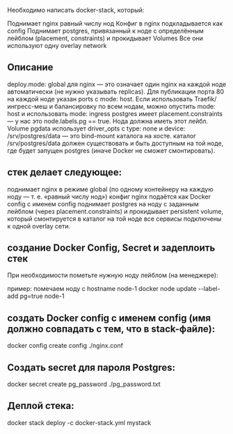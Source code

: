 Необходимо написать docker-stack, который:

Поднимает nginx равный числу нод
Конфиг в nginx подкладывается как config
Поднимает postgres, привязанный к ноде с определённым лейблом (placement, constraints) и прокидывает Volumes
Все они используют одну overlay network

## Описание
deploy.mode: global для nginx — это означает один nginx на каждой ноде автоматически (не нужно указывать replicas).
Для публикации порта 80 на каждой ноде указан ports с mode: host. Если использовать Traefik/ингресс-меш и балансировку по всем нодам, можно опустить mode: host и использовать mode: ingress
postgres имеет placement.constraints — у нас это node.labels.pg == true. Нода должна иметь этот лейбл.
Volume pgdata использует driver_opts с type: none и device: /srv/postgres/data — это bind-mount каталога на хосте. каталог /srv/postgres/data должен существовать и быть доступным на той ноде, где будет запущен postgres (иначе Docker не сможет смонтировать).

## стек делает следующее:
поднимает nginx в режиме global (по одному контейнеру на каждую ноду — т. е. «равный числу нод»)
конфиг nginx подаётся как Docker config с именем config
поднимает postgres на ноду с заданным лейблом (через placement.constraints) и прокидывает persistent volume, который смонтируется в каталог на той ноде
все сервисы подключены к одной overlay сети.

## создание Docker Config, Secret и задеплоить стек
При необходимости пометьте нужную ноду лейблом (на менеджере):

пример: помечаем ноду с hostname node-1
docker node update --label-add pg=true node-1

## cоздать Docker config с именем config (имя должно совпадать с тем, что в stack-файле):
docker config create config ./nginx.conf

## Создать secret для пароля Postgres:
docker secret create pg_password ./pg_password.txt

## Деплой стека:
docker stack deploy -c docker-stack.yml mystack
